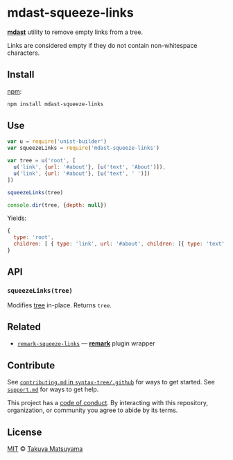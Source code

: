 # mdast-squeeze-links

[**mdast**][mdast] utility to remove empty links from a tree.

Links are considered empty if they do not contain non-whitespace
characters.

## Install

[npm][]:

```sh
npm install mdast-squeeze-links
```

## Use

```js
var u = require('unist-builder')
var squeezeLinks = require('mdast-squeeze-links')

var tree = u('root', [
  u('link', {url: '#about'}, [u('text', 'About')]),
  u('link', {url: '#about'}, [u('text', ' ')])
])

squeezeLinks(tree)

console.dir(tree, {depth: null})
```

Yields:

```js
{
  type: 'root',
  children: [ { type: 'link', url: '#about', children: [{ type: 'text', value: 'About' }] } ]
}
```

## API

### `squeezeLinks(tree)`

Modifies [tree][] in-place.
Returns `tree`.

## Related

- [`remark-squeeze-links`][remark-squeeze-links]
  — [**remark**][remark] plugin wrapper

## Contribute

See [`contributing.md` in `syntax-tree/.github`][contributing] for ways to get
started.
See [`support.md`][support] for ways to get help.

This project has a [code of conduct][coc].
By interacting with this repository, organization, or community you agree to
abide by its terms.

## License

[MIT][license] © [Takuya Matsuyama][author]

<!-- Definitions -->

[npm]: https://docs.npmjs.com/cli/install
[contributing]: https://github.com/syntax-tree/.github/blob/HEAD/contributing.md
[support]: https://github.com/syntax-tree/.github/blob/HEAD/support.md
[coc]: https://github.com/syntax-tree/.github/blob/HEAD/code-of-conduct.md
[tree]: https://github.com/syntax-tree/unist#tree
[mdast]: https://github.com/syntax-tree/mdast
[remark]: https://github.com/remarkjs/remark
[remark-squeeze-links]: https://github.com/remarkjs/remark-squeeze-links
[xss]: https://en.wikipedia.org/wiki/Cross-site_scripting
[hast]: https://github.com/syntax-tree/hast
[license]: LICENSE
[author]: https://www.craftz.dog/
